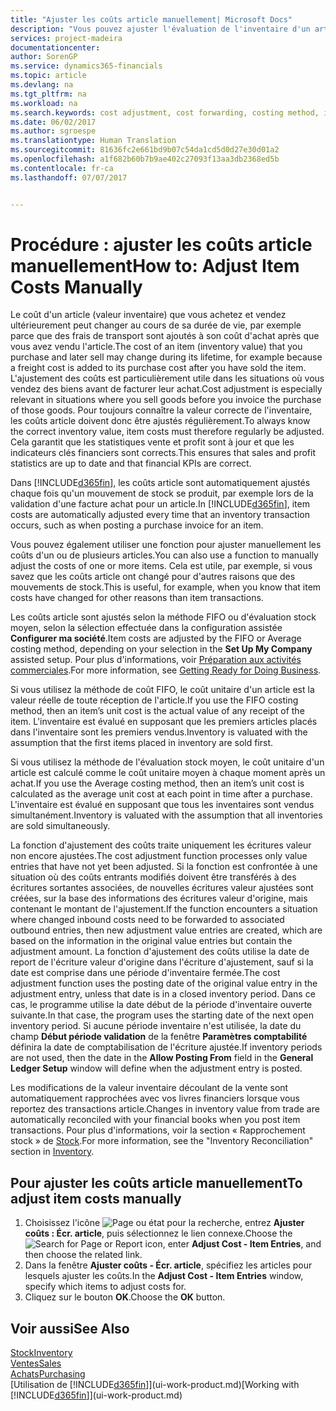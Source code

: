 ```yaml
---
title: "Ajuster les coûts article manuellement| Microsoft Docs"
description: "Vous pouvez ajuster l'évaluation de l'inventaire d'un article à l'aide des méthodes FIFO ou d'évaluation coût moyen, par exemple, lorsque les coûts article sont modifiés pour des motifs autres que les transactions."
services: project-madeira
documentationcenter: 
author: SorenGP
ms.service: dynamics365-financials
ms.topic: article
ms.devlang: na
ms.tgt_pltfrm: na
ms.workload: na
ms.search.keywords: cost adjustment, cost forwarding, costing method, inventory valuation, costing
ms.date: 06/02/2017
ms.author: sgroespe
ms.translationtype: Human Translation
ms.sourcegitcommit: 81636fc2e661bd9b07c54da1cd5d0d27e30d01a2
ms.openlocfilehash: a1f682b60b7b9ae402c27093f13aa3db2368ed5b
ms.contentlocale: fr-ca
ms.lasthandoff: 07/07/2017


---
```

# <a name="how-to-adjust-item-costs-manually"></a><span data-ttu-id="8e520-103">Procédure : ajuster les coûts article manuellement</span><span class="sxs-lookup"><span data-stu-id="8e520-103">How to: Adjust Item Costs Manually</span></span>
<span data-ttu-id="8e520-104">Le coût d'un article (valeur inventaire) que vous achetez et vendez ultérieurement peut changer au cours de sa durée de vie, par exemple parce que des frais de transport sont ajoutés à son coût d'achat après que vous avez vendu l'article.</span><span class="sxs-lookup"><span data-stu-id="8e520-104">The cost of an item (inventory value) that you purchase and later sell may change during its lifetime, for example because a freight cost is added to its purchase cost after you have sold the item.</span></span> <span data-ttu-id="8e520-105">L'ajustement des coûts est particulièrement utile dans les situations où vous vendez des biens avant de facturer leur achat.</span><span class="sxs-lookup"><span data-stu-id="8e520-105">Cost adjustment is especially relevant in situations where you sell goods before you invoice the purchase of those goods.</span></span> <span data-ttu-id="8e520-106">Pour toujours connaître la valeur correcte de l'inventaire, les coûts article doivent donc être ajustés régulièrement.</span><span class="sxs-lookup"><span data-stu-id="8e520-106">To always know the correct inventory value, item costs must therefore regularly be adjusted.</span></span> <span data-ttu-id="8e520-107">Cela garantit que les statistiques vente et profit sont à jour et que les indicateurs clés financiers sont corrects.</span><span class="sxs-lookup"><span data-stu-id="8e520-107">This ensures that sales and profit statistics are up to date and that financial KPIs are correct.</span></span>

<span data-ttu-id="8e520-108">Dans [!INCLUDE[d365fin](includes/d365fin_md.md)], les coûts article sont automatiquement ajustés chaque fois qu'un mouvement de stock se produit, par exemple lors de la validation d'une facture achat pour un article.</span><span class="sxs-lookup"><span data-stu-id="8e520-108">In [!INCLUDE[d365fin](includes/d365fin_md.md)], item costs are automatically adjusted every time that an inventory transaction occurs, such as when posting a purchase invoice for an item.</span></span>

<span data-ttu-id="8e520-109">Vous pouvez également utiliser une fonction pour ajuster manuellement les coûts d'un ou de plusieurs articles.</span><span class="sxs-lookup"><span data-stu-id="8e520-109">You can also use a function to manually adjust the costs of one or more items.</span></span> <span data-ttu-id="8e520-110">Cela est utile, par exemple, si vous savez que les coûts article ont changé pour d'autres raisons que des mouvements de stock.</span><span class="sxs-lookup"><span data-stu-id="8e520-110">This is useful, for example, when you know that item costs have changed for other reasons than item transactions.</span></span>

<span data-ttu-id="8e520-111">Les coûts article sont ajustés selon la méthode FIFO ou d'évaluation stock moyen, selon la sélection effectuée dans la configuration assistée **Configurer ma société**.</span><span class="sxs-lookup"><span data-stu-id="8e520-111">Item costs are adjusted by the FIFO or Average costing method, depending on your selection in the **Set Up My Company** assisted setup.</span></span> <span data-ttu-id="8e520-112">Pour plus d'informations, voir [Préparation aux activités commerciales](ui-get-ready-business.md).</span><span class="sxs-lookup"><span data-stu-id="8e520-112">For more information, see [Getting Ready for Doing Business](ui-get-ready-business.md).</span></span>  

<span data-ttu-id="8e520-113">Si vous utilisez la méthode de coût FIFO, le coût unitaire d'un article est la valeur réelle de toute réception de l'article.</span><span class="sxs-lookup"><span data-stu-id="8e520-113">If you use the FIFO costing method, then an item’s unit cost is the actual value of any receipt of the item.</span></span> <span data-ttu-id="8e520-114">L'inventaire est évalué en supposant que les premiers articles placés dans l'inventaire sont les premiers vendus.</span><span class="sxs-lookup"><span data-stu-id="8e520-114">Inventory is valuated with the assumption that the first items placed in inventory are sold first.</span></span>

<span data-ttu-id="8e520-115">Si vous utilisez la méthode de l'évaluation stock moyen, le coût unitaire d'un article est calculé comme le coût unitaire moyen à chaque moment après un achat.</span><span class="sxs-lookup"><span data-stu-id="8e520-115">If you use the Average costing method, then an item’s unit cost is calculated as the average unit cost at each point in time after a purchase.</span></span> <span data-ttu-id="8e520-116">L'inventaire est évalué en supposant que tous les inventaires sont vendus simultanément.</span><span class="sxs-lookup"><span data-stu-id="8e520-116">Inventory is valuated with the assumption that all inventories are sold simultaneously.</span></span>

<span data-ttu-id="8e520-117">La fonction d'ajustement des coûts traite uniquement les écritures valeur non encore ajustées.</span><span class="sxs-lookup"><span data-stu-id="8e520-117">The cost adjustment function processes only value entries that have not yet been adjusted.</span></span> <span data-ttu-id="8e520-118">Si la fonction est confrontée à une situation où des coûts entrants modifiés doivent être transférés à des écritures sortantes associées, de nouvelles écritures valeur ajustées sont créées, sur la base des informations des écritures valeur d'origine, mais contenant le montant de l'ajustement.</span><span class="sxs-lookup"><span data-stu-id="8e520-118">If the function encounters a situation where changed inbound costs need to be forwarded to associated outbound entries, then new adjustment value entries are created, which are based on the information in the original value entries but contain the adjustment amount.</span></span> <span data-ttu-id="8e520-119">La fonction d'ajustement des coûts utilise la date de report de l'écriture valeur d'origine dans l'écriture d'ajustement, sauf si la date est comprise dans une période d'inventaire fermée.</span><span class="sxs-lookup"><span data-stu-id="8e520-119">The cost adjustment function uses the posting date of the original value entry in the adjustment entry, unless that date is in a closed inventory period.</span></span> <span data-ttu-id="8e520-120">Dans ce cas, le programme utilise la date début de la période d'inventaire ouverte suivante.</span><span class="sxs-lookup"><span data-stu-id="8e520-120">In that case, the program uses the starting date of the next open inventory period.</span></span> <span data-ttu-id="8e520-121">Si aucune période inventaire n'est utilisée, la date du champ **Début période validation** de la fenêtre **Paramètres comptabilité** définira la date de comptabilisation de l'écriture ajustée.</span><span class="sxs-lookup"><span data-stu-id="8e520-121">If inventory periods are not used, then the date in the **Allow Posting From** field in the **General Ledger Setup** window will define when the adjustment entry is posted.</span></span>

<span data-ttu-id="8e520-122">Les modifications de la valeur inventaire découlant de la vente sont automatiquement rapprochées avec vos livres financiers lorsque vous reportez des transactions article.</span><span class="sxs-lookup"><span data-stu-id="8e520-122">Changes in inventory value from trade are automatically reconciled with your financial books when you post item transactions.</span></span> <span data-ttu-id="8e520-123">Pour plus d'informations, voir la section « Rapprochement stock » de [Stock](inventory-manage-inventory.md).</span><span class="sxs-lookup"><span data-stu-id="8e520-123">For more information, see the "Inventory Reconciliation" section in [Inventory](inventory-manage-inventory.md).</span></span>

## <a name="to-adjust-item-costs-manually"></a><span data-ttu-id="8e520-124">Pour ajuster les coûts article manuellement</span><span class="sxs-lookup"><span data-stu-id="8e520-124">To adjust item costs manually</span></span>
1. <span data-ttu-id="8e520-125">Choisissez l'icône ![Page ou état pour la recherche](media/ui-search/search_small.png "icône Page ou état pour la recherche"), entrez **Ajuster coûts : Écr. article**, puis sélectionnez le lien connexe.</span><span class="sxs-lookup"><span data-stu-id="8e520-125">Choose the ![Search for Page or Report](media/ui-search/search_small.png "Search for Page or Report icon") icon, enter **Adjust Cost - Item Entries**, and then choose the related link.</span></span>
2. <span data-ttu-id="8e520-126">Dans la fenêtre **Ajuster coûts - Écr. article**, spécifiez les articles pour lesquels ajuster les coûts.</span><span class="sxs-lookup"><span data-stu-id="8e520-126">In the **Adjust Cost - Item Entries** window, specify which items to adjust costs for.</span></span>
3. <span data-ttu-id="8e520-127">Cliquez sur le bouton **OK**.</span><span class="sxs-lookup"><span data-stu-id="8e520-127">Choose the **OK** button.</span></span>

## <a name="see-also"></a><span data-ttu-id="8e520-128">Voir aussi</span><span class="sxs-lookup"><span data-stu-id="8e520-128">See Also</span></span>
[<span data-ttu-id="8e520-129">Stock</span><span class="sxs-lookup"><span data-stu-id="8e520-129">Inventory</span></span>](inventory-manage-inventory.md)  
[<span data-ttu-id="8e520-130">Ventes</span><span class="sxs-lookup"><span data-stu-id="8e520-130">Sales</span></span>](sales-manage-sales.md)  
[<span data-ttu-id="8e520-131">Achats</span><span class="sxs-lookup"><span data-stu-id="8e520-131">Purchasing</span></span>](purchasing-manage-purchasing.md)  
<span data-ttu-id="8e520-132">[Utilisation de [!INCLUDE[d365fin](includes/d365fin_md.md)]](ui-work-product.md)</span><span class="sxs-lookup"><span data-stu-id="8e520-132">[Working with [!INCLUDE[d365fin](includes/d365fin_md.md)]](ui-work-product.md)</span></span>

